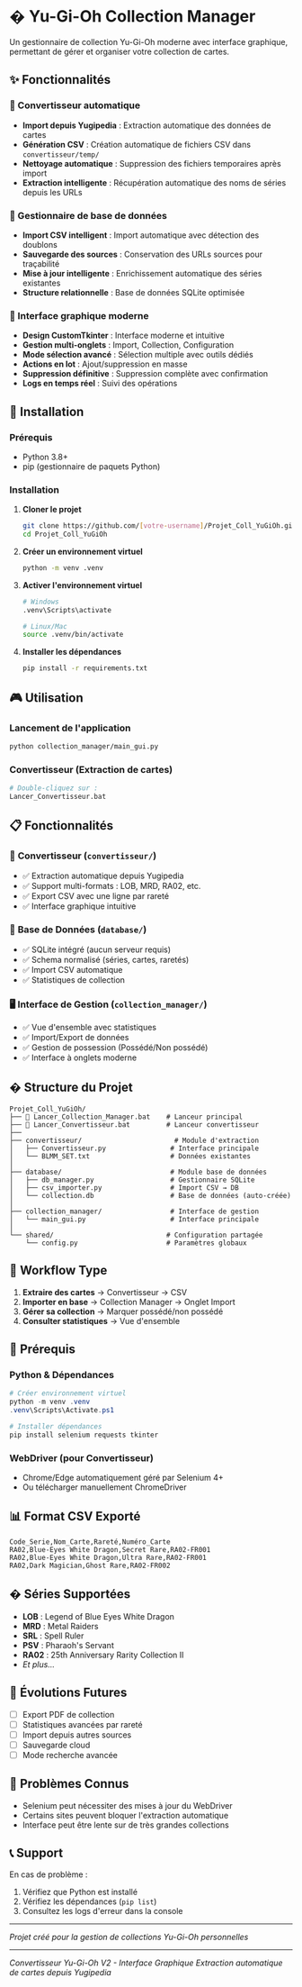 # � Yu-Gi-Oh Collection Manager

Un gestionnaire de collection Yu-Gi-Oh moderne avec interface graphique, permettant de gérer et organiser votre collection de cartes.

## ✨ Fonctionnalités

### 🔄 Convertisseur automatique
- **Import depuis Yugipedia** : Extraction automatique des données de cartes
- **Génération CSV** : Création automatique de fichiers CSV dans `convertisseur/temp/`
- **Nettoyage automatique** : Suppression des fichiers temporaires après import
- **Extraction intelligente** : Récupération automatique des noms de séries depuis les URLs

### 💾 Gestionnaire de base de données
- **Import CSV intelligent** : Import automatique avec détection des doublons
- **Sauvegarde des sources** : Conservation des URLs sources pour traçabilité
- **Mise à jour intelligente** : Enrichissement automatique des séries existantes
- **Structure relationnelle** : Base de données SQLite optimisée

### 🎨 Interface graphique moderne
- **Design CustomTkinter** : Interface moderne et intuitive
- **Gestion multi-onglets** : Import, Collection, Configuration
- **Mode sélection avancé** : Sélection multiple avec outils dédiés
- **Actions en lot** : Ajout/suppression en masse
- **Suppression définitive** : Suppression complète avec confirmation
- **Logs en temps réel** : Suivi des opérations

## 🚀 Installation

### Prérequis
- Python 3.8+
- pip (gestionnaire de paquets Python)

### Installation
1. **Cloner le projet**
   ```bash
   git clone https://github.com/[votre-username]/Projet_Coll_YuGiOh.git
   cd Projet_Coll_YuGiOh
   ```

2. **Créer un environnement virtuel**
   ```bash
   python -m venv .venv
   ```

3. **Activer l'environnement virtuel**
   ```bash
   # Windows
   .venv\Scripts\activate
   
   # Linux/Mac
   source .venv/bin/activate
   ```

4. **Installer les dépendances**
   ```bash
   pip install -r requirements.txt
   ```

## 🎮 Utilisation

### Lancement de l'application
```bash
python collection_manager/main_gui.py
```

### Convertisseur (Extraction de cartes)
```bash
# Double-cliquez sur :
Lancer_Convertisseur.bat
```

## 📋 **Fonctionnalités**

### 🔧 **Convertisseur** (`convertisseur/`)
- ✅ Extraction automatique depuis Yugipedia
- ✅ Support multi-formats : LOB, MRD, RA02, etc.
- ✅ Export CSV avec une ligne par rareté
- ✅ Interface graphique intuitive

### 💾 **Base de Données** (`database/`)
- ✅ SQLite intégré (aucun serveur requis)
- ✅ Schema normalisé (séries, cartes, raretés)
- ✅ Import CSV automatique
- ✅ Statistiques de collection

### 🖥️ **Interface de Gestion** (`collection_manager/`)
- ✅ Vue d'ensemble avec statistiques
- ✅ Import/Export de données
- ✅ Gestion de possession (Possédé/Non possédé)
- ✅ Interface à onglets moderne

## �️ **Structure du Projet**

```
Projet_Coll_YuGiOh/
├── 🚀 Lancer_Collection_Manager.bat    # Lanceur principal
├── 🚀 Lancer_Convertisseur.bat         # Lanceur convertisseur
├── 
├── convertisseur/                       # Module d'extraction
│   ├── Convertisseur.py                # Interface principale
│   └── BLMM_SET.txt                    # Données existantes
│
├── database/                           # Module base de données  
│   ├── db_manager.py                   # Gestionnaire SQLite
│   ├── csv_importer.py                 # Import CSV → DB
│   └── collection.db                   # Base de données (auto-créée)
│
├── collection_manager/                 # Interface de gestion
│   └── main_gui.py                     # Interface principale
│
└── shared/                            # Configuration partagée
    └── config.py                      # Paramètres globaux
```

## 🎯 **Workflow Type**

1. **Extraire des cartes** → Convertisseur → CSV
2. **Importer en base** → Collection Manager → Onglet Import
3. **Gérer sa collection** → Marquer possédé/non possédé
4. **Consulter statistiques** → Vue d'ensemble

## 🔧 **Prérequis**

### Python & Dépendances
```powershell
# Créer environnement virtuel
python -m venv .venv
.venv\Scripts\Activate.ps1

# Installer dépendances
pip install selenium requests tkinter
```

### WebDriver (pour Convertisseur)
- Chrome/Edge automatiquement géré par Selenium 4+
- Ou télécharger manuellement ChromeDriver

## 📊 **Format CSV Exporté**

```csv
Code_Serie,Nom_Carte,Rareté,Numéro_Carte
RA02,Blue-Eyes White Dragon,Secret Rare,RA02-FR001
RA02,Blue-Eyes White Dragon,Ultra Rare,RA02-FR001
RA02,Dark Magician,Ghost Rare,RA02-FR002
```

## � **Séries Supportées**

- **LOB** : Legend of Blue Eyes White Dragon
- **MRD** : Metal Raiders  
- **SRL** : Spell Ruler
- **PSV** : Pharaoh's Servant
- **RA02** : 25th Anniversary Rarity Collection II
- *Et plus...*

## 🔄 **Évolutions Futures**

- [ ] Export PDF de collection
- [ ] Statistiques avancées par rareté
- [ ] Import depuis autres sources
- [ ] Sauvegarde cloud
- [ ] Mode recherche avancée

## 🐛 **Problèmes Connus**

- Selenium peut nécessiter des mises à jour du WebDriver
- Certains sites peuvent bloquer l'extraction automatique
- Interface peut être lente sur de très grandes collections

## 📞 **Support**

En cas de problème :
1. Vérifiez que Python est installé
2. Vérifiez les dépendances (`pip list`)
3. Consultez les logs d'erreur dans la console

---
*Projet créé pour la gestion de collections Yu-Gi-Oh personnelles*

---

*Convertisseur Yu-Gi-Oh V2 - Interface Graphique*
*Extraction automatique de cartes depuis Yugipedia*